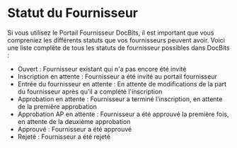 # Statut du Fournisseur

Si vous utilisez le Portail Fournisseur DocBits, il est important que vous compreniez les différents statuts que vos fournisseurs peuvent avoir. Voici une liste complète de tous les statuts de fournisseur possibles dans DocBits :

* Ouvert : Fournisseur existant qui n'a pas encore été invité
* Inscription en attente : Fournisseur a été invité au portail fournisseur
* Entrée du fournisseur en attente : En attente de modifications de la part du fournisseur après qu'il a complété l'inscription
* Approbation en attente : Fournisseur a terminé l'inscription, en attente de la première approbation
* Approbation AP en attente : Fournisseur a été approuvé la première fois, en attente de la deuxième approbation
* Approuvé : Fournisseur a été approuvé
* Rejeté : Fournisseur a été rejeté
